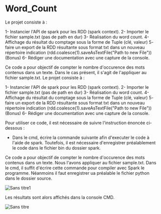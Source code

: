  # Word_Count

 Le projet consiste à :

  1- Instancier l'API de spark pour les RDD (spark context). 
   2- Importer le fichier sample.txt (pas de path en dur)
   3- Réalisation  du word count.
   4- Affichage du résultat du comptage sous la forme de Tuple (clé, valeur) 
   5- faire un export de la RDD résultante sous format txt dans un nouveau répertoire indication (rdd.coalesce(1).saveAsTextFile("Path to new File")) 
   (Bonus) 6- Rédiger une documentation avec une capture de la console.
   
   Ce code a pour objectif de compter le nombre d'occurence des mots contenus dans un texte. 
Dans le cas présent, il s'agit de l'appliquer au fichier sample.txt. Le projet consiste à :

  1- Instancier l'API de spark pour les RDD (spark context). 
   2- Importer le fichier sample.txt (pas de path en dur)
   3- Réalisation  du word count.
   4- Affichage du résultat du comptage sous la forme de Tuple (clé, valeur) 
   5- faire un export de la RDD résultante sous format txt dans un nouveau répertoire indication (rdd.coalesce(1).saveAsTextFile("Path to new File")) 
   (Bonus) 6- Rédiger une documentation avec une capture de la console.

Pour utiliser ce code, il est nécessaire de suivre l'instruction énoncée ci-dessous : 

- Dans le cmd, écrire la commande suivante afin d'executer le code à l'aide de spark. Toutefois, il est nécessaire d'enregistrer préalablement le code dans le fichier bin du dossier spark.




 Ce code a pour objectif de compter le nombre d'occurence des mots contenus dans un texte. Nous l'avons appliquer au fichier sample.txt.
 Dans le cmd, il suffit d'écrire cette commande pour compiler avec Spark le programme. Néanmoins il faut enregistrer ua préalable le  fichier python dans le dossier source.

 ![Sans titre1](https://user-images.githubusercontent.com/71505484/101961127-57c78d80-3c09-11eb-82f5-bdd9a1b37b24.png)
 
 Les résultats sont alors affichés dans la console CMD.

 ![Sans titre](https://user-images.githubusercontent.com/71505484/101960495-da4f4d80-3c07-11eb-8a66-6c97d4910743.png)

